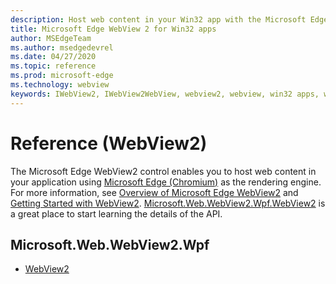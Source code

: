 ```yaml
---
description: Host web content in your Win32 app with the Microsoft Edge WebView 2 control
title: Microsoft Edge WebView 2 for Win32 apps
author: MSEdgeTeam
ms.author: msedgedevrel
ms.date: 04/27/2020
ms.topic: reference
ms.prod: microsoft-edge
ms.technology: webview
keywords: IWebView2, IWebView2WebView, webview2, webview, win32 apps, win32, edge, ICoreWebView2, ICoreWebView2Controller, browser control, edge html
---
```


# Reference \(WebView2\)  

The Microsoft Edge WebView2 control enables you to host web content in your application using [Microsoft Edge \(Chromium\)](https://www.microsoftedgeinsider.com) as the rendering engine.  For more information, see [Overview of Microsoft Edge WebView2](../../../webview2.md) and [Getting Started with WebView2](../../gettingstarted.md).  [Microsoft.Web.WebView2.Wpf.WebView2](0.9.494/microsoft-web-webview2-wpf-webview2.md) is a great place to start learning the details of the API.  

## Microsoft.Web.WebView2.Wpf
*   [WebView2](0.9.494/microsoft-web-webview2-wpf-webview2.md)
